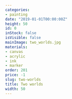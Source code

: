 ```yaml
---
categories:
- painting
date: "2019-01-01T00:00:00Z"
height: 50
id: 0
inStock: false
isVisible: false
mainImage: two_worlds.jpg
materials:
- canvas
- acrylic
- ink
- marker
order: 201
price: -1
slug: two-worlds
title: Two worlds
width: 50
---
```


